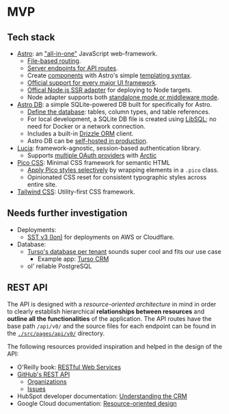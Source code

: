 # MVP

## Tech stack

- [Astro](https://astro.build): an ["all-in-one"](https://docs.astro.build/en/concepts/why-astro/#features) JavaScript web-framework.
  - [File-based routing](https://docs.astro.build/en/guides/routing/).
  - [Server endpoints for API routes](https://docs.astro.build/en/guides/endpoints/#server-endpoints-api-routes).
  - Create [components](https://docs.astro.build/en/basics/astro-components/) with Astro's simple [templating syntax](https://docs.astro.build/en/basics/astro-syntax/).
  - [Official support for every major UI framework](https://docs.astro.build/en/guides/integrations-guide/#official-integrations).
  - [Offical Node.js SSR adapter](https://docs.astro.build/en/guides/integrations-guide/node/) for deploying to Node targets.
  - Node adapter supports both [standalone mode or middleware mode](https://docs.astro.build/en/guides/integrations-guide/node/#usage).
- [Astro DB](https://docs.astro.build/en/guides/astro-db/): a simple SQLite-powered DB built for specifically for Astro.
  - [Define the database](https://docs.astro.build/en/guides/astro-db/#define-your-database): tables, column types, and table references.
  - For local development, a SQLite DB file is created using [LibSQL](https://github.com/tursodatabase/libsql); no need for Docker or a network connection.
  - Includes a built-in [Drizzle ORM](https://orm.drizzle.team) client.
  - Astro DB can be [self-hosted in production](https://docs.astro.build/en/guides/astro-db/#self-hosted-production-deployment).
- [Lucia](https://lucia-auth.com): framework-agnostic, session-based authentication library.
  - Supports [multiple OAuth providers](https://lucia-auth.com/guides/oauth/multiple-providers) with [Arctic](https://arcticjs.dev)
- [Pico CSS](https://picocss.com): Minimal CSS framework for semantic HTML
  - [Apply Pico styles selectively](https://picocss.com/docs/conditional) by wrapping elements in a `.pico` class.
  - Opinionated CSS reset for consistent typographic styles across entire site.
- [Tailwind CSS](https://tailwindcss.com): Utility-first CSS framework.

## Needs further investigation

- Deployments:
  - [SST v3 (Ion)](https://ion.sst.dev/docs/) for deployments on AWS or Cloudflare.
- Database:
  - [Turso's database per tenant](https://turso.tech/database-per-tenant) sounds super cool and fits our use case
    - Example app: [Turso CRM](https://github.com/tursodatabase/examples/tree/master/app-turso-crm-er)
  - ol' reliable PostgreSQL

## REST API

The API is designed with a *resource-oriented architecture* in mind in order to clearly establish hierarchical **relationships between resources** and **outline all the functionalities** of the application. The API routes have the base path `/api/v0/` and the source files for each endpoint can be found in the [`./src/pages/api/v0/`](./src/pages/api/v0/) directory.

The following resources provided inspiration and helped in the design of the API:

- O'Reilly book: [RESTful Web Services](https://www.oreilly.com/library/view/restful-web-services/9780596529260/)
- [GitHub's REST API](https://docs.github.com/en/rest/about-the-rest-api/about-the-rest-api?apiVersion=2022-11-28)
  - [Organizations](https://docs.github.com/en/rest/orgs/orgs?apiVersion=2022-11-28)
  - [Issues](https://docs.github.com/en/rest/issues/issues?apiVersion=2022-11-28)
- HubSpot developer documentation: [Understanding the CRM](https://developers.hubspot.com/docs/api/crm/understanding-the-crm)
- Google Cloud documentation: [Resource-oriented design](https://cloud.google.com/apis/design/resources)
